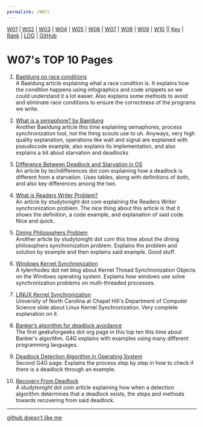 ```yaml
---
permalink: /W07/
---
```


[W01](https://vandhya.github.io/os211/W01/) | [W02](https://vandhya.github.io/os211/W02/) | [W03](https://vandhya.github.io/os211/W03/) | 
[W04](https://vandhya.github.io/os211/W04/) | [W05](https://vandhya.github.io/os211/W05/) | [W06](https://vandhya.github.io/os211/W06/) | 
[W07](https://vandhya.github.io/os211/W07/) | [W08](https://vandhya.github.io/os211/W08/) | [W09](https://vandhya.github.io/os211/W09/) | 
[W10](https://vandhya.github.io/os211/W10/) || 
[Key](https://vandhya.github.io/os211/TXT/mypubkey.txt) | [Rank](https://vandhya.github.io/os211/TXT/myrank.txt) | [LOG](https://vandhya.github.io/os211/TXT/mylog.txt) | 
[GitHub](https://github.com/vandhya/os211)

# W07's TOP 10 Pages

1. [Baeldung on race conditions](https://www.baeldung.com/cs/race-conditions)<br>
A Baeldung article explaining what a race condition is. It explains how the condition happens using infographics and code snippets so we 
could understand it a lot easier. Also explains some methods to avoid and eliminate race conditions to ensure the correctness of the
programs we write.

2. [What is a semaphore? by Baeldung](https://www.baeldung.com/cs/semaphore)<br>
Another Baeldung article this time explaining semaphores, process synchronization tool, not the thing scouts use to uh. Anyways, very high quality explanation, 
operations like wait and signal are explained with pseudocode example, also explains its implementation, and also explains a bit about starvation and deadlocks


3. [Difference Between Deadlock and Starvation in OS](https://techdifferences.com/difference-between-deadlock-and-starvation-in-os.html)<br>
An article by techdifferences dot com explaining how a deadlock is different from a starvation. Uses tables, along with definitions of both, 
and also key differences among the two.

4. [What is Readers Writer Problem?](https://www.studytonight.com/operating-system/readers-writer-problem)<br>
An article by studytonight dot com explaining the Readers Writer synchronization problem. The nice thing about this article is that it shows 
the definition, a code example, and explanation of said code. Nice and quick.

5. [Dining Philosophers Problem](https://www.studytonight.com/operating-system/dining-philosophers-problem)<br>
Another article by studytonight dot com this time about the dining philosophers synchronization problem. Explains the problem and solution 
by example and then explains said example. Good stuff.

6. [Windows Kernel Synchronization](https://tylerrhodes.net/posts/windows-kernel-synchronization/)<br>
A tylerrhodes dot net blog about Kernel Thread Synchronization Objects on the Windows operating system. Explains how windows use 
solve synchronization problems on multi-threaded processes.

7. [LINUX Kernel Synchronization](http://www.cs.unc.edu/~porter/courses/cse506/f12/slides/sync.pdf)<br>
University of North Carolina at Chapel Hill's Department of Computer Science slide about Linux Kernel Synchronization. 
Very complete explanation on it.

8. [Banker’s algorithm for deadlock avoidance](https://www.geeksforgeeks.org/bankers-algorithm-in-operating-system-2/)<br>
The first geeksforgeeks dot org page in this top ten this time about Banker's algorithm. G4G explains with examples 
using many different programming languages.

9. [Deadlock Detection Algorithm in Operating System](https://www.geeksforgeeks.org/deadlock-detection-algorithm-in-operating-system/)<br>
Second G4G page. Explains the process step by step in how to check if there is a deadlock through an example.

10. [Recovery From Deadlock](https://www.studytonight.com/operating-system/deadlock-detection-and-recovery-in-os)<br>
A studytonight dot com article explaining how when a detection algorithm determines that a deadlock exists, the steps and
methods towards recovering from said deadlock.

----
[github doesn't like me](https://youtu.be/zGCrJUAq_p0)
